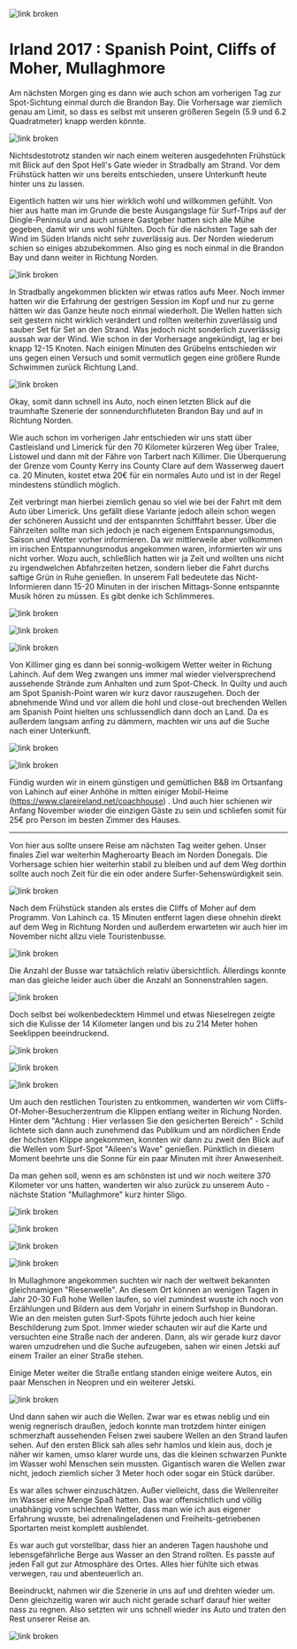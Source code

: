 ![link broken](../../../../../../mediaLibrary/posts/2017/ireland-irland/11-07-spanish-point-cliffs-of-moher-mullaghmore/windsurf-stormy-stories-surf-travel-blog-ireland-irland-11-07-spanish-point-cliffs-of-moher-mullaghmore-WM-35p-DSC09663.jpg)

# Irland 2017 : Spanish Point, Cliffs of Moher, Mullaghmore

Am nächsten Morgen ging es dann wie auch schon am vorherigen Tag zur Spot-Sichtung einmal durch die Brandon Bay. Die Vorhersage war ziemlich genau am Limit, so dass es selbst mit unseren größeren Segeln (5.9 und 6.2 Quadratmeter) knapp werden könnte.

![link broken](../../../../../../mediaLibrary/posts/2017/ireland-irland/11-07-spanish-point-cliffs-of-moher-mullaghmore/windsurf-stormy-stories-surf-travel-blog-ireland-irland-11-07-spanish-point-cliffs-of-moher-mullaghmore-WM-35p-DSC09529.jpg)

Nichtsdestotrotz standen wir nach einem weiteren ausgedehnten Frühstück mit Blick auf den Spot Hell's Gate wieder in Stradbally am Strand. Vor dem Frühstück hatten wir uns bereits entschieden, unsere Unterkunft heute hinter uns zu lassen.

Eigentlich hatten wir uns hier wirklich wohl und willkommen gefühlt. Von hier aus hatte man im Grunde die beste Ausgangslage für Surf-Trips auf der Dingle-Peninsula und auch unsere Gastgeber hatten sich alle Mühe gegeben, damit wir uns wohl fühlten.
Doch für die nächsten Tage sah der Wind im Süden Irlands nicht sehr zuverlässig aus. Der Norden wiederum schien so einiges  abzubekommen. Also ging es noch einmal in die Brandon Bay und dann weiter in Richtung Norden.

![link broken](../../../../../../mediaLibrary/posts/2017/ireland-irland/11-07-spanish-point-cliffs-of-moher-mullaghmore/windsurf-stormy-stories-surf-travel-blog-ireland-irland-11-07-spanish-point-cliffs-of-moher-mullaghmore-WM-35p-DSC09533.jpg)

In Stradbally angekommen blickten wir etwas ratlos aufs Meer. Noch immer hatten wir die Erfahrung der gestrigen Session im Kopf und nur zu gerne hätten wir das Ganze heute noch einmal wiederholt. Die Wellen hatten sich seit gestern nicht wirklich verändert und rollten weiterhin zuverlässig und sauber Set für Set an den Strand. Was jedoch nicht sonderlich zuverlässig aussah war der Wind. Wie schon in der Vorhersage angekündigt, lag er bei knapp 12-15 Knoten. Nach einigen Minuten des Grübelns entschieden wir uns gegen einen Versuch und somit vermutlich gegen eine größere Runde Schwimmen zurück Richtung Land.

![link broken](../../../../../../mediaLibrary/posts/2017/ireland-irland/11-07-spanish-point-cliffs-of-moher-mullaghmore/windsurf-stormy-stories-surf-travel-blog-ireland-irland-11-07-spanish-point-cliffs-of-moher-mullaghmore-WM-35p-DSC09534.jpg)

Okay, somit dann schnell ins Auto, noch einen letzten Blick auf die traumhafte Szenerie der sonnendurchfluteten Brandon Bay und auf in Richtung Norden.

Wie auch schon im vorherigen Jahr entschieden wir uns statt über Castleisland und Limerick für den 70 Kilometer kürzeren Weg über Tralee, Listowel und dann mit der Fähre von Tarbert nach Killimer. Die Überquerung der Grenze vom County Kerry ins County Clare auf dem Wasserweg dauert ca. 20 Minuten, kostet etwa 20€ für ein normales Auto und ist in der Regel mindestens stündlich möglich.

Zeit verbringt man hierbei ziemlich genau so viel wie bei der Fahrt mit dem Auto über Limerick. Uns gefällt diese Variante jedoch allein schon wegen der schöneren Aussicht und der entspannten Schifffahrt besser. Über die Fährzeiten sollte man sich jedoch je nach eigenem Entspannungsmodus, Saison und Wetter vorher informieren. Da wir mittlerweile aber vollkommen im irischen Entspannungsmodus angekommen waren, informierten wir uns nicht vorher. Wozu auch, schließlich hatten wir ja Zeit und wollten uns nicht zu irgendwelchen Abfahrzeiten hetzen, sondern lieber die Fahrt durchs saftige Grün in Ruhe genießen. In unserem Fall bedeutete das Nicht-Informieren dann 15-20 Minuten in der irischen Mittags-Sonne entspannte Musik hören zu müssen. Es gibt denke ich Schlimmeres.

![link broken](../../../../../../mediaLibrary/posts/2017/ireland-irland/11-07-spanish-point-cliffs-of-moher-mullaghmore/windsurf-stormy-stories-surf-travel-blog-ireland-irland-11-07-spanish-point-cliffs-of-moher-mullaghmore-WM-35p-DSC09536.jpg)

![link broken](../../../../../../mediaLibrary/posts/2017/ireland-irland/11-07-spanish-point-cliffs-of-moher-mullaghmore/windsurf-stormy-stories-surf-travel-blog-ireland-irland-11-07-spanish-point-cliffs-of-moher-mullaghmore-WM-35p-DSC09537.jpg)

![link broken](../../../../../../mediaLibrary/posts/2017/ireland-irland/11-07-spanish-point-cliffs-of-moher-mullaghmore/windsurf-stormy-stories-surf-travel-blog-ireland-irland-11-07-spanish-point-cliffs-of-moher-mullaghmore-WM-35p-DSC09540.jpg)

Von Killimer ging es dann bei sonnig-wolkigem Wetter weiter in Richung Lahinch. Auf dem Weg zwangen uns immer mal wieder vielversprechend aussehende Strände zum Anhalten und zum Spot-Check. In Quilty und auch am Spot Spanish-Point waren wir kurz davor rauszugehen. Doch der abnehmende Wind und vor allem die hohl und close-out brechenden Wellen am Spanish Point hielten uns schlussendlich dann doch an Land. Da es außerdem langsam anfing zu dämmern, machten wir uns auf die Suche nach einer Unterkunft.


![link broken](../../../../../../mediaLibrary/posts/2017/ireland-irland/11-07-spanish-point-cliffs-of-moher-mullaghmore/windsurf-stormy-stories-surf-travel-blog-ireland-irland-11-07-spanish-point-cliffs-of-moher-mullaghmore-WM-35p-DSC09543.jpg)

![link broken](../../../../../../mediaLibrary/posts/2017/ireland-irland/11-07-spanish-point-cliffs-of-moher-mullaghmore/windsurf-stormy-stories-surf-travel-blog-ireland-irland-11-07-spanish-point-cliffs-of-moher-mullaghmore-WM-35p-DSC09568.jpg)

Fündig wurden wir in einem günstigen und gemütlichen B&B im Ortsanfang von Lahinch auf einer Anhöhe in mitten einiger Mobil-Heime (https://www.clareireland.net/coachhouse) . Und auch hier schienen wir Anfang November wieder die einzigen Gäste zu sein und schliefen somit für 25€ pro Person im besten Zimmer des Hauses.

<hr style: dashed>

Von hier aus sollte unsere Reise am nächsten Tag weiter gehen. Unser finales Ziel war weiterhin Magheroarty Beach im Norden Donegals. Die Vorhersage schien hier weiterhin stabil zu bleiben und auf dem Weg dorthin sollte auch noch Zeit für die ein oder andere Surfer-Sehenswürdigkeit sein.

![link broken](../../../../../../mediaLibrary/posts/2017/ireland-irland/11-07-spanish-point-cliffs-of-moher-mullaghmore/windsurf-stormy-stories-surf-travel-blog-ireland-irland-11-07-spanish-point-cliffs-of-moher-mullaghmore-WM-35p-DSC09577.jpg)

Nach dem Frühstück standen als erstes die Cliffs of Moher auf dem Programm. Von Lahinch ca. 15 Minuten entfernt lagen diese ohnehin direkt auf dem Weg in Richtung Norden und außerdem erwarteten wir auch hier im November nicht allzu viele Touristenbusse.

![link broken](../../../../../../mediaLibrary/posts/2017/ireland-irland/11-07-spanish-point-cliffs-of-moher-mullaghmore/windsurf-stormy-stories-surf-travel-blog-ireland-irland-11-07-spanish-point-cliffs-of-moher-mullaghmore-WM-35p-DSC09586.jpg)

Die Anzahl der Busse war tatsächlich relativ übersichtlich. Állerdings konnte man das gleiche leider auch über die Anzahl an Sonnenstrahlen sagen.

![link broken](../../../../../../mediaLibrary/posts/2017/ireland-irland/11-07-spanish-point-cliffs-of-moher-mullaghmore/windsurf-stormy-stories-surf-travel-blog-ireland-irland-11-07-spanish-point-cliffs-of-moher-mullaghmore-WM-35p-DSC09629.jpg)

Doch selbst bei wolkenbedecktem Himmel und etwas Nieselregen zeigte sich die Kulisse der 14 Kilometer langen und bis zu 214 Meter hohen Seeklippen beeindruckend.

![link broken](../../../../../../mediaLibrary/posts/2017/ireland-irland/11-07-spanish-point-cliffs-of-moher-mullaghmore/windsurf-stormy-stories-surf-travel-blog-ireland-irland-11-07-spanish-point-cliffs-of-moher-mullaghmore-WM-35p-DSC09636.jpg)

![link broken](../../../../../../mediaLibrary/posts/2017/ireland-irland/11-07-spanish-point-cliffs-of-moher-mullaghmore/windsurf-stormy-stories-surf-travel-blog-ireland-irland-11-07-spanish-point-cliffs-of-moher-mullaghmore-WM-35p-DSC09645.jpg)

![link broken](../../../../../../mediaLibrary/posts/2017/ireland-irland/11-07-spanish-point-cliffs-of-moher-mullaghmore/windsurf-stormy-stories-surf-travel-blog-ireland-irland-11-07-spanish-point-cliffs-of-moher-mullaghmore-WM-35p-DSC09663.jpg)

Um auch den restlichen Touristen zu entkommen, wanderten wir vom Cliffs-Of-Moher-Besucherzentrum die Klippen entlang weiter in Richung Norden. Hinter dem "Achtung : Hier verlassen Sie den gesicherten Bereich" - Schild lichtete sich dann auch zunehmend das Publikum und am nördlichen Ende der höchsten Klippe angekommen, konnten wir dann zu zweit den Blick auf die Wellen vom Surf-Spot "Aileen's Wave" genießen. Pünktlich in diesem Moment beehrte uns die Sonne für ein paar Minuten mit ihrer Anwesenheit.

Da man gehen soll, wenn es am schönsten ist und wir noch weitere 370 Kilometer vor uns hatten, wanderten wir also zurück zu unserem Auto -  nächste Station "Mullaghmore" kurz hinter Sligo.

![link broken](../../../../../../mediaLibrary/posts/2017/ireland-irland/11-07-spanish-point-cliffs-of-moher-mullaghmore/windsurf-stormy-stories-surf-travel-blog-ireland-irland-11-07-spanish-point-cliffs-of-moher-mullaghmore-WM-35p-DSC09682.jpg)

![link broken](../../../../../../mediaLibrary/posts/2017/ireland-irland/11-07-spanish-point-cliffs-of-moher-mullaghmore/windsurf-stormy-stories-surf-travel-blog-ireland-irland-11-07-spanish-point-cliffs-of-moher-mullaghmore-WM-35p-DSC09685.jpg)

![link broken](../../../../../../mediaLibrary/posts/2017/ireland-irland/11-07-spanish-point-cliffs-of-moher-mullaghmore/windsurf-stormy-stories-surf-travel-blog-ireland-irland-11-07-spanish-point-cliffs-of-moher-mullaghmore-WM-35p-DSC09702.jpg)

![link broken](../../../../../../mediaLibrary/posts/2017/ireland-irland/11-07-spanish-point-cliffs-of-moher-mullaghmore/windsurf-stormy-stories-surf-travel-blog-ireland-irland-11-07-spanish-point-cliffs-of-moher-mullaghmore-WM-35p-DSC09706.jpg)

In Mullaghmore angekommen suchten wir nach der weltweit bekannten gleichnamigen "Riesenwelle". An diesem Ort können an wenigen Tagen in Jahr 20-30 Fuß hohe Wellen laufen, so viel zumindest wusste ich noch von Erzählungen und Bildern aus dem Vorjahr in einem Surfshop in Bundoran. Wie an den meisten guten Surf-Spots führte jedoch auch hier keine Beschilderung zum Spot. Immer wieder schauten wir auf die Karte und versuchten eine Straße nach der anderen. Dann, als wir gerade kurz davor waren umzudrehen und die Suche aufzugeben, sahen wir einen Jetski auf einem Trailer an einer Straße stehen.

Einige Meter weiter die Straße entlang standen einige weitere Autos, ein paar Menschen in Neopren und ein weiterer Jetski.

![link broken](../../../../../../mediaLibrary/posts/2017/ireland-irland/11-07-spanish-point-cliffs-of-moher-mullaghmore/windsurf-stormy-stories-surf-travel-blog-ireland-irland-11-07-spanish-point-cliffs-of-moher-mullaghmore-WM-35p-DSC09707.jpg)

Und dann sahen wir auch die Wellen. Zwar war es etwas neblig und ein wenig regnerisch draußen, jedoch konnte man trotzdem hinter einigen schmerzhaft aussehenden Felsen zwei saubere Wellen an den Strand laufen sehen. Auf den ersten Blick sah alles sehr hamlos und klein aus, doch je näher wir kamen, umso klarer wurde uns, das die kleinen schwarzen Punkte im Wasser wohl Menschen sein mussten. Gigantisch waren die Wellen zwar nicht, jedoch ziemlich sicher 3 Meter hoch oder sogar ein Stück darüber.

Es war alles schwer einzuschätzen. Außer vielleicht, dass die Wellenreiter im Wasser eine Menge Spaß hatten. Das war offensichtlich und völlig unabhängig vom schlechten Wetter, dass man wie ich aus eigener Erfahrung wusste, bei adrenalingeladenen und Freiheits-getriebenen Sportarten meist komplett ausblendet.

Es war auch gut vorstellbar, dass hier an anderen Tagen haushohe und lebensgefährliche Berge aus Wasser an den Strand rollten. Es passte auf jeden Fall gut zur Atmosphäre des Ortes. Alles hier fühlte sich etwas verwegen, rau und abenteuerlich an.

Beeindruckt, nahmen wir die Szenerie in uns auf und drehten wieder um. Denn gleichzeitig waren wir auch nicht gerade scharf darauf hier weiter nass zu regnen. Also setzten wir uns schnell wieder ins Auto und traten den Rest unserer Reise an.

![link broken](../../../../../../mediaLibrary/posts/2017/ireland-irland/11-07-spanish-point-cliffs-of-moher-mullaghmore/windsurf-stormy-stories-surf-travel-blog-ireland-irland-11-07-spanish-point-cliffs-of-moher-mullaghmore-WM-35p-DSC09710.jpg)
